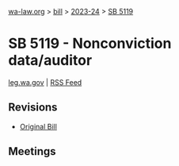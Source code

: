 [wa-law.org](/) > [bill](/bill/) > [2023-24](/bill/2023-24/) > [SB 5119](/bill/2023-24/sb/5119/)

# SB 5119 - Nonconviction data/auditor
[leg.wa.gov](https://app.leg.wa.gov/billsummary?BillNumber=5119&Year=2023&Initiative=false) | [RSS Feed](./rss.xml)

## Revisions
* [Original Bill](1/)

## Meetings